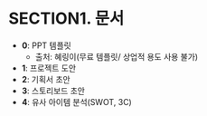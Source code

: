 # SECTION1. 문서
* <b>0</b>: PPT 템플릿
  * 출처: 혜링이(무료 템플릿/ 상업적 용도 사용 불가)
* <b>1</b>: 프로젝트 도안
* <b>2</b>: 기획서 초안
* <b>3</b>: 스토리보드 초안
* <b>4</b>: 유사 아이템 분석(SWOT, 3C)
